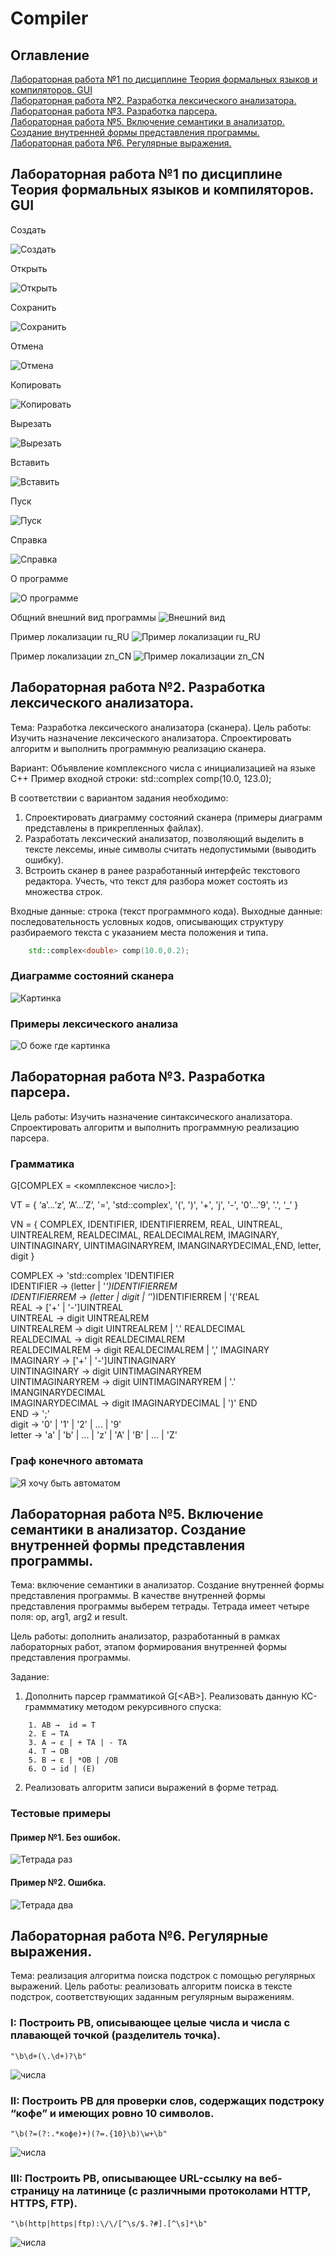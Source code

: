 # Compiler
## Оглавление
[Лабораторная работа №1 по дисциплине Теория формальных языков и компиляторов. GUI](#лабораторная-работа-№1-по-дисциплине-теория-формальных-языков-и-компиляторов-gui)  
[Лабораторная работа №2. Разработка лексического анализатора.](#лабораторная-работа-№2-разработка-лексического-анализатора)  
[Лабораторная работа №3. Разработка парсера.](#лабораторная-работа-№3-разработка-парсера)  
[Лабораторная работа №5. Включение семантики в анализатор. Создание внутренней формы представления программы.](#лабораторная-работа-№5-включение-семантики-в-анализатор-создание-внутренней-формы-представления-программы)  
[Лабораторная работа №6. Регулярные выражения.](#лабораторная-работа-№6-разработка-парсера)  

## Лабораторная работа №1 по дисциплине Теория формальных языков и компиляторов. GUI

Создать

![Создать](images/image.png)

Открыть

![Открыть](images/image-1.png)

Сохранить

![Сохранить](images/image-2.png)

Отмена

![Отмена](images/image-3.png)

Копировать

![Копировать](images/image-4.png)

Вырезать

![Вырезать](images/image-5.png)

Вставить

![Вставить](images/image-6.png)

Пуск

![Пуск](images/image-7.png)

Справка

![Справка](images/image-8.png)

О программе

![О программе](images/image-9.png)

Общний внешний вид программы
![Внешний вид](images/image-10.png)

Пример локализации ru_RU
![Пример локализации ru_RU](images/image-11.png)

Пример локализации zn_CN
![Пример локализации zn_CN](images/image-12.png)

## Лабораторная работа №2. Разработка лексического анализатора.

Тема: Разработка лексического анализатора (сканера).
Цель работы: Изучить назначение лексического анализатора. Спроектировать алгоритм и выполнить программную реализацию сканера.

Вариант: Объявление комплексного числа с инициализацией на языке C++
Пример входной строки: std::complex<double> comp(10.0, 123.0);

В соответствии с вариантом задания необходимо:

1. Спроектировать диаграмму состояний сканера (примеры диаграмм представлены в прикрепленных файлах).
2. Разработать лексический анализатор, позволяющий выделить в тексте лексемы, иные символы считать недопустимыми (выводить ошибку).
3. Встроить сканер в ранее разработанный интерфейс текстового редактора. Учесть, что текст для разбора может состоять из множества строк.

Входные данные: строка (текст программного кода).
Выходные данные: последовательность условных кодов, описывающих структуру разбираемого текста с указанием места положения и типа.

```C++
    std::complex<double> comp(10.0,0.2);
```

### Диаграмме состояний сканера
![Картинка](images/scheme.png)

### Примеры лексического анализа
![О боже где картинка](images/test.png)

## Лабораторная работа №3. Разработка парсера.
Цель работы: Изучить назначение синтаксического анализатора. Спроектировать алгоритм и выполнить программную реализацию парсера.

### Грамматика
G[COMPLEX = <комплексное число>]:   

VT = { ‘a’…’z’, ‘A’…’Z’, '=', 'std::complex<double>', '(', ')', '+', 'j', '-', '0'...'9', '.', ‘_’ }  

VN = { COMPLEX, IDENTIFIER, IDENTIFIERREM, REAL, UINTREAL, UINTREALREM, REALDECIMAL, REALDECIMALREM, IMAGINARY, UINTINAGINARY, UINTIMAGINARYREM, IMANGINARYDECIMAL,END, letter, digit }  

COMPLEX -> 'std::complex<double> 'IDENTIFIER  
IDENTIFIER -> (letter | '_')IDENTIFIERREM  
IDENTIFIERREM -> (letter | digit | '_')IDENTIFIERREM | '('REAL  
REAL -> ['+' | '-']UINTREAL  
UINTREAL -> digit UINTREALREM  
UINTREALREM -> digit UINTREALREM | '.' REALDECIMAL  
REALDECIMAL -> digit REALDECIMALREM  
REALDECIMALREM -> digit REALDECIMALREM | ',' IMAGINARY  
IMAGINARY -> ['+' | '-']UINTINAGINARY  
UINTINAGINARY -> digit UINTIMAGINARYREM  
UINTIMAGINARYREM -> digit UINTIMAGINARYREM | '.' IMANGINARYDECIMAL  
IMAGINARYDECIMAL -> digit IMAGINARYDECIMAL | ')' END  
END -> ';'  
digit -> '0' | '1' | '2' | ... | '9'  
letter -> 'a' | 'b' | ... | 'z' | 'A' | 'B' | ... | 'Z'   

### Граф конечного автомата
![Я хочу быть автоматом](images/automaton.jpg)

## Лабораторная работа №5. Включение семантики в анализатор. Создание внутренней формы представления программы.
Тема: включение семантики в анализатор. Создание внутренней формы представления программы. В качестве внутренней формы представления программы выберем тетрады. Тетрада имеет четыре поля: op, arg1, arg2 и result.

Цель работы: дополнить анализатор, разработанный в рамках лабораторных работ, этапом формирования внутренней формы представления программы.

Задание:

1. Дополнить парсер грамматикой G[<АВ>]. Реализовать данную КС-граммматику методом рекурсивного спуска:

```
    1. АВ →  id = T
    2. E → TA 
    3. A → ε | + TA | - TA 
    4. T → ОВ 
    5. В → ε | *ОВ | /ОВ 
    6. О → id | (E) 
```

2. Реализовать алгоритм записи выражений в форме тетрад. 

### Тестовые примеры
#### Пример №1. Без ошибок.
![Тетрада раз](images/tetrad%20test%201.png)


#### Пример №2. Ошибка.
![Тетрада два](images/tetrad%20test%202.png)

## Лабораторная работа №6. Регулярные выражения.
Тема: реализация алгоритма поиска подстрок с помощью регулярных выражений.
Цель работы: реализовать алгоритм поиска в тексте подстрок, соответствующих заданным регулярным выражениям.

### I: Построить РВ, описывающее целые числа и числа с плавающей точкой (разделитель точка).
```re
"\b\d+(\.\d+)?\b"
```
![числа](images/numbers.png)

### II: Построить РВ для проверки слов, содержащих подстроку “кофе” и имеющих ровно 10 символов.
```re
"\b(?=(?:.*кофе)+)(?=.{10}\b)\w+\b"
```
![числа](images/words.png)

### III: Построить РВ, описывающее URL-ссылку на веб-страницу на латинице (с различными протоколами HTTP, HTTPS, FTP).
```re
"\b(http|https|ftp):\/\/[^\s/$.?#].[^\s]*\b"
```
![числа](images/urls.png)